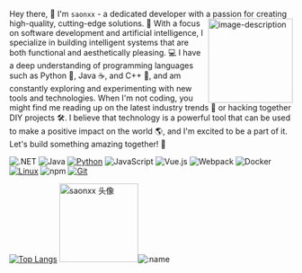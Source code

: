 Hey there, 👋 I'm `saonxx` - a dedicated developer with a passion for creating high-quality, <img src="https://image.saon.top/img/130458605.png" alt="image-description" align="right" width="150px">cutting-edge solutions. 🚀 With a focus on software development and artificial intelligence, I specialize in building intelligent systems that are both functional and aesthetically pleasing. 💻 I have a deep understanding of programming languages such as Python 🐍, Java ☕️, and C++ 🔧, and am constantly exploring and experimenting with new tools and technologies. When I'm not coding, you might find me reading up on the latest industry trends 📖 or hacking together DIY projects 🛠️. I believe that technology is a powerful tool that can be used to make a positive impact on the world 🌎, and I'm excited to be a part of it. Let's build something amazing together! 🤝

![.NET](https://img.shields.io/badge/.NET-512BD4?style=flat-square&logo=C-Sharp&logoColor=ffffff)
![Java](https://img.shields.io/badge/-Java-007396?style=flat-square&logo=java&logoColor=ffffff)
[![Python](https://img.shields.io/badge/-Python-3776AB?style=flat-square&logo=python&logoColor=ffffff)](https://www.python.org/)
![JavaScript](https://img.shields.io/badge/JavaScript-F7DF1E?style=flat-square&logo=JavaScript&logoColor=ffffff)
![Vue.js](https://img.shields.io/badge/-Vue.js-4FC08D?style=flat-square&logo=Vue.js&logoColor=ffffff)
![Webpack](https://img.shields.io/badge/-Webpack-8DD6F9?style=flat-square&logo=webpack&logoColor=ffffff)
![Docker](https://img.shields.io/badge/Docker-2496ED?style=flat-square&logo=docker&logoColor=ffffff)
[![Linux](https://img.shields.io/badge/-Linux-333333?style=flat-square&logo=linux&logoColor=white)](https://www.linuxfoundation.org/)
![npm](https://img.shields.io/badge/-NPM-CB3837?style=flat-square&logo=npm&logoColor=white)
[![Git](https://img.shields.io/badge/-Git-f05032?style=flat-square&logo=git&logoColor=white)](https://git-scm.com/)


[![Top Langs](https://github-readme-stats.vercel.app/api/top-langs/?username=saonxx&layout=compact)](https://github.com/anuraghazra/github-readme-stats)
<img src="https://image.saon.top/img/130458605.png" alt="saonxx 头像" width="140" height="140">![:name](https://count.getloli.com/get/@:saonxx)

